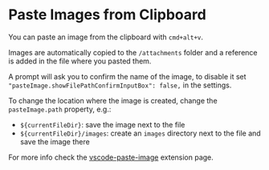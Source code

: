 # Paste Images from Clipboard

You can paste an image from the clipboard with `cmd+alt+v`.

Images are automatically copied to the `/attachments` folder and a reference is
added in the file where you pasted them.

A prompt will ask you to confirm the name of the image, to disable it set
`"pasteImage.showFilePathConfirmInputBox": false,` in the settings.

To change the location where the image is created, change the `pasteImage.path`
property, e.g.:

- `${currentFileDir}`: save the image next to the file
- `${currentFileDir}/images`: create an `images` directory next to the file and
  save the image there

For more info check the
[vscode-paste-image](https://github.com/mushanshitiancai/vscode-paste-image)
extension page.
